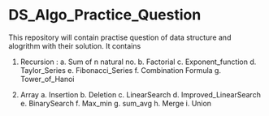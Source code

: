 # DS_Algo_Practice_Question

This repository will contain practise question of data structure and alogrithm with their solution.
It contains

1. Recursion : 
   a. Sum of n natural no.
   b. Factorial
   c. Exponent_function
   d. Taylor_Series
   e. Fibonacci_Series
   f. Combination Formula
   g. Tower_of_Hanoi

2. Array
   a. Insertion
   b. Deletion
   c. LinearSearch
   d. Improved_LinearSearch
   e. BinarySearch
   f. Max_min
   g. sum_avg
   h. Merge
   i. Union


